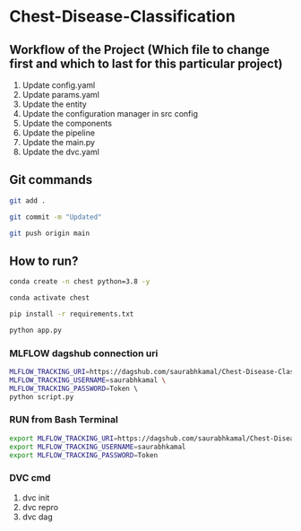 # Chest-Disease-Classification

## Workflow of the Project (Which file to change first and which to last for this particular project)

1. Update config.yaml
2. Update params.yaml
3. Update the entity
4. Update the configuration manager in src config
5. Update the components
6. Update the pipeline
7. Update the main.py
8. Update the dvc.yaml

## Git commands

```bash
git add .

git commit -m "Updated"

git push origin main
```

## How to run?

```bash
conda create -n chest python=3.8 -y
```

```bash
conda activate chest
```

```bash
pip install -r requirements.txt
```

```bash
python app.py
```

### MLFLOW dagshub connection uri

```bash
MLFLOW_TRACKING_URI=https://dagshub.com/saurabhkamal/Chest-Disease-Classification.mlflow \ 
MLFLOW_TRACKING_USERNAME=saurabhkamal \
MLFLOW_TRACKING_PASSWORD=Token \    
python script.py
```

### RUN from Bash Terminal
```bash
export MLFLOW_TRACKING_URI=https://dagshub.com/saurabhkamal/Chest-Disease-Classification.mlflow
export MLFLOW_TRACKING_USERNAME=saurabhkamal
export MLFLOW_TRACKING_PASSWORD=Token 
```

### DVC cmd
1. dvc init
2. dvc repro
3. dvc dag